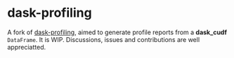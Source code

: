 # dask-profiling

A fork of [dask-profiling](https://github.com/brunompacheco/dask-profiling), aimed to generate profile reports from a **dask_cudf** `DataFrame`. It is WIP. Discussions, issues and contributions are well appreciatted.
